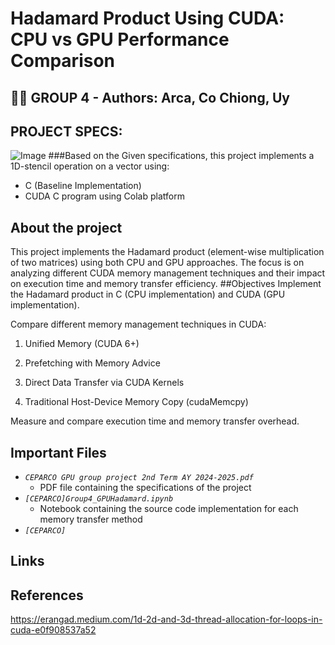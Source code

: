 # Hadamard Product Using CUDA: CPU vs GPU Performance Comparison
## 👨‍💻 GROUP 4 - Authors: Arca, Co Chiong, Uy
## PROJECT SPECS:
![Image](https://github.com/user-attachments/assets/ed1c1309-5781-4a9c-91be-39ef8d98a9a4)
###Based on the Given specifications, this project implements a 1D-stencil operation on a vector using:
- C (Baseline Implementation)
- CUDA C program using Colab platform
## About the project
This project implements the Hadamard product (element-wise multiplication of two matrices) using both CPU and GPU approaches. The focus is on analyzing different CUDA memory management techniques and their impact on execution time and memory transfer efficiency.
##Objectives
Implement the Hadamard product in C (CPU implementation) and CUDA (GPU implementation).

Compare different memory management techniques in CUDA:

  1. Unified Memory (CUDA 6+)

  2. Prefetching with Memory Advice

  3. Direct Data Transfer via CUDA Kernels

  4. Traditional Host-Device Memory Copy (cudaMemcpy)

Measure and compare execution time and memory transfer overhead.
## Important Files
- *`CEPARCO GPU group project 2nd Term AY 2024-2025.pdf`*
    - PDF file containing the specifications of the project
- *`[CEPARCO]Group4_GPUHadamard.ipynb`*
    - Notebook containing the source code implementation for each memory transfer method
- *`[CEPARCO]`*
## Links
## References
https://erangad.medium.com/1d-2d-and-3d-thread-allocation-for-loops-in-cuda-e0f908537a52 
